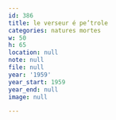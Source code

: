```yaml
---
id: 386
title: le verseur é pe’trole
categories: natures mortes
w: 50
h: 65
location: null
note: null
file: null
year: '1959'
year_start: 1959
year_end: null
image: null

---
```

